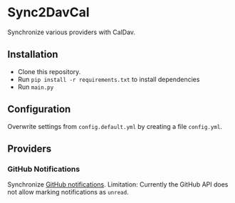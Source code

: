 # Sync2DavCal

Synchronize various providers with CalDav.

## Installation

- Clone this repository.
- Run `pip install -r requirements.txt` to install dependencies
- Run `main.py`

## Configuration

Overwrite settings from `config.default.yml` by creating a file `config.yml`.

## Providers

### GitHub Notifications

Synchronize [GitHub notifications](https://github.com/notifications).
Limitation: Currently the GitHub API does not allow marking notifications as `unread`.
